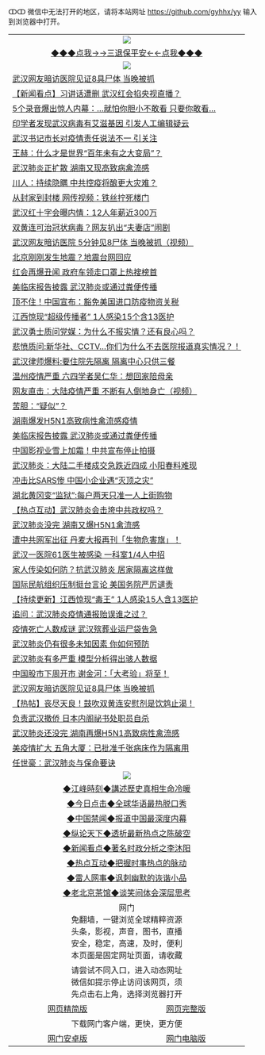 ↀↀ 微信中无法打开的地区，请将本站网址 https://github.com/gyhhx/yy 输入到浏览器中打开。 

 <table>
  <tr>
    <td colspan="2" align=center><img src="https://github.com/gyhhx/image-upload/blob/master/3t.jpg"></td>
 </tr>
 <tr><td colspan="2" align="center"><a href="https://xball.casa/oo.aspx?name=ogQuit&key=eqxowaguscvmxdgc&from=yy">◆◆◆点我→→三退保平安←←点我◆◆◆</a></td></tr>
  <tr>
    <td colspan="2" align=center><img src="https://cdn.jsdelivr.net/gh/gyoupiodf/im1/%E7%BD%91%E9%97%A8%E6%96%B0%E9%97%BB1.jpg"></td>
 </tr>
<tr><td colspan="2" align="left"><a href="https://xball.casa/oo.aspx?name=c1124721&key=eqxowaguscvmxdgc&from=yy">武汉网友暗访医院见证8具尸体 当晚被抓</a></td></tr>
<tr><td colspan="2" align="left"><a href="https://xball.casa/oo.aspx?name=c1124790&key=eqxowaguscvmxdgc&from=yy">【新闻看点】习讲话遭删 武汉红会掐央视直播？</a></td></tr>
<tr><td colspan="2" align="left"><a href="https://xball.casa/oo.aspx?name=c1124844&key=eqxowaguscvmxdgc&from=yy">5个录音爆出惊人内幕：…就怕你胆小不敢看 只要你敢看…</a></td></tr>
<tr><td colspan="2" align="left"><a href="https://xball.casa/oo.aspx?name=c1124813&key=eqxowaguscvmxdgc&from=yy">印学者发现武汉病毒有艾滋基因 引发人工编辑疑云</a></td></tr>
<tr><td colspan="2" align="left"><a href="https://xball.casa/oo.aspx?name=c1124811&key=eqxowaguscvmxdgc&from=yy">武汉书记市长对疫情责任说法不一 引关注</a></td></tr>
<tr><td colspan="2" align="left"><a href="https://xball.casa/oo.aspx?name=c1124812&key=eqxowaguscvmxdgc&from=yy">王赫：什么才是世界“百年未有之大变局”？</a></td></tr>
<tr><td colspan="2" align="left"><a href="https://xball.casa/oo.aspx?name=c1124793&key=eqxowaguscvmxdgc&from=yy">武汉肺炎正扩散 湖南又现高致病禽流感</a></td></tr>
<tr><td colspan="2" align="left"><a href="https://xball.casa/oo.aspx?name=c1124734&key=eqxowaguscvmxdgc&from=yy">川人：持续隐瞒 中共控疫将酿更大灾难？</a></td></tr>
<tr><td colspan="2" align="left"><a href="https://xball.casa/oo.aspx?name=c1124814&key=eqxowaguscvmxdgc&from=yy">从封家到封楼 网传视频：铁丝拧死楼门</a></td></tr>
<tr><td colspan="2" align="left"><a href="https://xball.casa/oo.aspx?name=c1124810&key=eqxowaguscvmxdgc&from=yy">武汉红十字会曝内情：12人年薪近300万</a></td></tr>
<tr><td colspan="2" align="left"><a href="https://xball.casa/oo.aspx?name=c1124774&key=eqxowaguscvmxdgc&from=yy">双黄连可治冠状病毒？网友扒出“夫妻店”闹剧</a></td></tr>
<tr><td colspan="2" align="left"><a href="https://xball.casa/oo.aspx?name=c1124748&key=eqxowaguscvmxdgc&from=yy">武汉网友暗访医院 5分钟见8尸体 当晚被抓（视频）</a></td></tr>
<tr><td colspan="2" align="left"><a href="https://xball.casa/oo.aspx?name=c1124877&key=eqxowaguscvmxdgc&from=yy">北京刚刚发生地震？地震台网回应</a></td></tr>
<tr><td colspan="2" align="left"><a href="https://xball.casa/oo.aspx?name=c1124819&key=eqxowaguscvmxdgc&from=yy">红会再爆丑闻 政府车领走口罩上热搜榜首</a></td></tr>
<tr><td colspan="2" align="left"><a href="https://xball.casa/oo.aspx?name=c1124805&key=eqxowaguscvmxdgc&from=yy">美临床报告披露 武汉肺炎或通过粪便传播</a></td></tr>
<tr><td colspan="2" align="left"><a href="https://xball.casa/oo.aspx?name=c1124736&key=eqxowaguscvmxdgc&from=yy">顶不住！中国宣布：豁免美国进口防疫物资关税</a></td></tr>
<tr><td colspan="2" align="left"><a href="https://xball.casa/oo.aspx?name=c1124747&key=eqxowaguscvmxdgc&from=yy">江西惊现“超级传播者” 1人感染15个含13医护</a></td></tr>
<tr><td colspan="2" align="left"><a href="https://xball.casa/oo.aspx?name=c1124855&key=eqxowaguscvmxdgc&from=yy">武汉勇士质问党媒：为什么不报实情？还有良心吗？</a></td></tr>
<tr><td colspan="2" align="left"><a href="https://xball.casa/oo.aspx?name=c1124880&key=eqxowaguscvmxdgc&from=yy">悲愤质问:新华社、CCTV…你们为什么不去医院报道真实情况？！</a></td></tr>
<tr><td colspan="2" align="left"><a href="https://xball.casa/oo.aspx?name=c1124803&key=eqxowaguscvmxdgc&from=yy">武汉律师爆料:要住院先隔离 隔离中心只供三餐</a></td></tr>
<tr><td colspan="2" align="left"><a href="https://xball.casa/oo.aspx?name=c1124744&key=eqxowaguscvmxdgc&from=yy">温州疫情严重 六四学者吴仁华：想回家陪母亲</a></td></tr>
<tr><td colspan="2" align="left"><a href="https://xball.casa/oo.aspx?name=c1124854&key=eqxowaguscvmxdgc&from=yy">网友直击：大陆疫情严重 不断有人倒地身亡（视频）</a></td></tr>
<tr><td colspan="2" align="left"><a href="https://xball.casa/oo.aspx?name=c1124820&key=eqxowaguscvmxdgc&from=yy">苦胆：“疑似”？</a></td></tr>
<tr><td colspan="2" align="left"><a href="https://xball.casa/oo.aspx?name=c1124791&key=eqxowaguscvmxdgc&from=yy">湖南爆发H5N1高致病性禽流感疫情</a></td></tr>
<tr><td colspan="2" align="left"><a href="https://xball.casa/oo.aspx?name=c1124802&key=eqxowaguscvmxdgc&from=yy">美临床报告披露 武汉肺炎或通过粪便传播</a></td></tr>
<tr><td colspan="2" align="left"><a href="https://xball.casa/oo.aspx?name=c1124733&key=eqxowaguscvmxdgc&from=yy">中国影视业雪上加霜！中共宣布停止拍摄</a></td></tr>
<tr><td colspan="2" align="left"><a href="https://xball.casa/oo.aspx?name=c1124804&key=eqxowaguscvmxdgc&from=yy">武汉肺炎：大陆二手楼成交急跌近四成 小阳春料难现</a></td></tr>
<tr><td colspan="2" align="left"><a href="https://xball.casa/oo.aspx?name=c1124796&key=eqxowaguscvmxdgc&from=yy">冲击比SARS惨 中国小企业遇“灭顶之灾”</a></td></tr>
<tr><td colspan="2" align="left"><a href="https://xball.casa/oo.aspx?name=c1124746&key=eqxowaguscvmxdgc&from=yy">湖北黄冈变“监狱”:每户两天只准一人上街购物</a></td></tr>
<tr><td colspan="2" align="left"><a href="https://xball.casa/oo.aspx?name=c1124822&key=eqxowaguscvmxdgc&from=yy">【热点互动】武汉肺炎会击垮中共政权吗？</a></td></tr>
<tr><td colspan="2" align="left"><a href="https://xball.casa/oo.aspx?name=c1124853&key=eqxowaguscvmxdgc&from=yy">武汉肺炎没完 湖南又爆H5N1禽流感</a></td></tr>
<tr><td colspan="2" align="left"><a href="https://xball.casa/oo.aspx?name=c1124757&key=eqxowaguscvmxdgc&from=yy">遭中共网军出征 丹麦大报再刊「生物危害旗」！</a></td></tr>
<tr><td colspan="2" align="left"><a href="https://xball.casa/oo.aspx?name=c1124786&key=eqxowaguscvmxdgc&from=yy">武汉一医院61医生被感染 一科室1/4人中招</a></td></tr>
<tr><td colspan="2" align="left"><a href="https://xball.casa/oo.aspx?name=c1124815&key=eqxowaguscvmxdgc&from=yy">家人传染如何防？抗武汉肺炎 居家隔离这样做</a></td></tr>
<tr><td colspan="2" align="left"><a href="https://xball.casa/oo.aspx?name=c1124816&key=eqxowaguscvmxdgc&from=yy">国际民航组织压制挺台言论 美国务院严厉谴责</a></td></tr>
<tr><td colspan="2" align="left"><a href="https://xball.casa/oo.aspx?name=c1120084&key=eqxowaguscvmxdgc&from=yy">【持续更新】江西惊现“毒王” 1人感染15人含13医护</a></td></tr>
<tr><td colspan="2" align="left"><a href="https://xball.casa/oo.aspx?name=c1124881&key=eqxowaguscvmxdgc&from=yy">追问：武汉肺炎疫情通报贻误谁之过？</a></td></tr>
<tr><td colspan="2" align="left"><a href="https://xball.casa/oo.aspx?name=c1124785&key=eqxowaguscvmxdgc&from=yy">疫情死亡人数成谜 武汉殡葬业运尸袋告急</a></td></tr>
<tr><td colspan="2" align="left"><a href="https://xball.casa/oo.aspx?name=c1124801&key=eqxowaguscvmxdgc&from=yy">武汉肺炎仍有很多未知因素 你如何预防</a></td></tr>
<tr><td colspan="2" align="left"><a href="https://xball.casa/oo.aspx?name=c1124857&key=eqxowaguscvmxdgc&from=yy">武汉肺炎有多严重 模型分析得出骇人数据</a></td></tr>
<tr><td colspan="2" align="left"><a href="https://xball.casa/oo.aspx?name=c1124742&key=eqxowaguscvmxdgc&from=yy">中国股市下周开市 谢金河：「大考验」将至！</a></td></tr>
<tr><td colspan="2" align="left"><a href="https://xball.casa/oo.aspx?name=c1124779&key=eqxowaguscvmxdgc&from=yy">武汉网友暗访医院见证8具尸体 当晚被抓</a></td></tr>
<tr><td colspan="2" align="left"><a href="https://xball.casa/oo.aspx?name=c1124766&key=eqxowaguscvmxdgc&from=yy">【热帖】丧尽天良！鼓吹双黄连安慰剂是饮鸩止渴！</a></td></tr>
<tr><td colspan="2" align="left"><a href="https://xball.casa/oo.aspx?name=c1124753&key=eqxowaguscvmxdgc&from=yy">负责武汉撤侨 日本内阁祕书处职员自杀</a></td></tr>
<tr><td colspan="2" align="left"><a href="https://xball.casa/oo.aspx?name=c1124756&key=eqxowaguscvmxdgc&from=yy">武汉肺炎还没完 湖南再爆H5N1高致病性禽流感</a></td></tr>
<tr><td colspan="2" align="left"><a href="https://xball.casa/oo.aspx?name=c1124800&key=eqxowaguscvmxdgc&from=yy">美疫情扩大 五角大厦：已批准千张病床作为隔离用</a></td></tr>
<tr><td colspan="2" align="left"><a href="https://xball.casa/oo.aspx?name=c1124749&key=eqxowaguscvmxdgc&from=yy">任世豪：武汉肺炎与保命要诀</a></td></tr>

 <tr>
   <td colspan="2" align=center><img src="https://cdn.jsdelivr.net/gh/gyoupiodf/im1/jf-1.jpg"></td>
  </tr>
   <tr>
   <td colspan="2" align=center> 
<a href="https://xball.casa/oo.aspx?name=c922850&key=eqxowaguscvmxdgc&from=yy&tag=9877">◆江峰時刻◆講述歷史真相生命冷暖</a><br/>
    </td>
  </tr>
   <tr>
   <td colspan="2" align=center> 
<a href="https://xball.casa/oo.aspx?name=c816850&key=eqxowaguscvmxdgc&from=yy&tag=9877">◆今日点击◆全球华语最热脱口秀</a><br/>
    </td>
  </tr>
  <tr>
  <td colspan="2" align=center>
<a href="https://xball.casa/oo.aspx?name=c816860&key=eqxowaguscvmxdgc&from=yy&tag=99733110">◆中国禁闻◆报道中国最深度内幕</a><br/>
   </tr>
  <tr>
     <td colspan="2" align=center>
<a href="https://xball.casa/oo.aspx?name=c816855&key=eqxowaguscvmxdgc&from=yy&tag=997110">◆纵论天下◆透析最新热点之陈破空</a><br/>
   </tr>
   <tr>
      <td colspan="2" align=center>
<a href="https://xball.casa/oo.aspx?name=c838308&key=eqxowaguscvmxdgc&from=yy&tag=9973110">◆新闻看点◆著名时政分析之李沐阳</a><br/>
   </tr>
   <tr>
     <td colspan="2" align=center>
<a href="https://xball.casa/oo.aspx?name=c816852&key=eqxowaguscvmxdgc&from=yy&tag=9733110">◆热点互动◆把握时事热点的脉动</a><br/>
   </tr>
   <tr>
      <td colspan="2" align=center>
<a href="https://xball.casa/oo.aspx?name=c816694&key=eqxowaguscvmxdgc&from=yy&tag=93310">◆雷人网事◆讽刺幽默的诙谐小品</a><br/>
   </tr>
   <tr>
    <td colspan="2" align=center>
<a href="https://xball.casa/oo.aspx?name=c816650&key=eqxowaguscvmxdgc&from=yy&tag=9973110">◆老北京茶馆◆谈笑间体会深层思考</a><br/>
   </tr>
<tr>
    <td colspan="2" align="center">网门<br/>免翻墙，一键浏览全球精粹资源<br/>头条，影视，声音，图书，直播<br/>安全，稳定，高速，及时，便利<br/>本页面是固定网址页面，请收藏</td>
  <tr>
  <tr>
    <td colspan="2" align="center">请尝试不同入口，进入动态网址<br/>微信如提示停止访问该网页，须<br/>先点击右上角，选择浏览器打开</td>
  <tr>  
  <tr>
    <td align="center"><a href="https://gitcdn.xyz/repo/otiny/up/master/show002.htm">网页精简版</a></td>
    <td align="center"><a href="https://gitcdn.xyz/repo/otiny/up/master/show001.htm">网页完整版</a></td>
  </tr>
  <tr>
    <td colspan="2" align="center">下载网门客户端，更快，更方便</td>
  <tr>
  <tr>
    <td align="center"><a href="https://raw.githubusercontent.com/opipe/up/master/oGatea.apk">网门安卓版</a></td>
    <td align="center"><a href="https://raw.githubusercontent.com/opipe/up/master/oGate.zip">网门电脑版</a></td>
  </tr>

</table>


